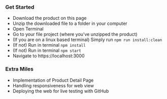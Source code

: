 ### Get Started

- Download the product on this page
- Unzip the downloaded file to a folder in your computer
- Open Terminal
- Go to your file project (where you’ve unzipped the product)
- (If you are on a linux based terminal) Simply run `npm run install:clean`
- (If not) Run in terminal `npm install`
- (If not) Run in terminal `npm start`
- Navigate to https://localhost:3000


### Extra Miles
- Implementation of Product Detail Page
- Handling responsiveness for web view
- Deploying the web for live testing with GitHub
